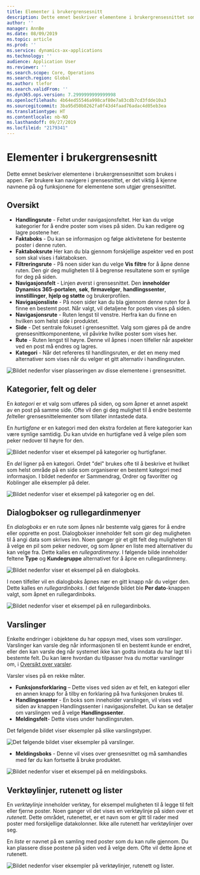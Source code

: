 ```yaml
---
title: Elementer i brukergrensesnitt
description: Dette emnet beskriver elementene i brukergrensesnittet som brukes i appen.
author: ''
manager: AnnBe
ms.date: 08/09/2019
ms.topic: article
ms.prod: ''
ms.service: dynamics-ax-applications
ms.technology: ''
audience: Application User
ms.reviewer: ''
ms.search.scope: Core, Operations
ms.search.region: Global
ms.author: tlefor
ms.search.validFrom: ''
ms.dyn365.ops.version: 7.2999999999999998
ms.openlocfilehash: 4b64ed55546a998caf80e7a83cdb7cd3fdde10a3
ms.sourcegitcommit: 3ba95d50b8262fa0f43d4faad76adac4d05eb3ea
ms.translationtype: HT
ms.contentlocale: nb-NO
ms.lasthandoff: 09/27/2019
ms.locfileid: "2179341"
---
```

# <a name="user-interface-elements"></a>Elementer i brukergrensesnitt

Dette emnet beskriver elementene i brukergrensesnittet som brukes i appen. Før brukere kan navigere i grensesnittet, er det viktig å kjenne navnene på og funksjonene for elementene som utgjør grensesnittet.

## <a name="overview"></a>Oversikt

- **Handlingsrute** - Feltet under navigasjonsfeltet. Her kan du velge kategorier for å endre poster som vises på siden. Du kan redigere og lagre postene her.  
- **Faktaboks** - Du kan se informasjon og følge aktivitetene for bestemte poster i denne ruten.  
- **Faktaboksrute** Her kan du bla gjennom forskjellige aspekter ved en post som skal vises i faktaboksen.  
- **Filtreringsrute** - På noen sider kan du velge **Vis filtre** for å åpne denne ruten. Den gir deg muligheten til å begrense resultatene som er synlige for deg på siden.  
- **Navigasjonsfelt** - Linjen øverst i grensesnittet. Den **inneholder Dynamics 365-portalen**, **søk**, **firmavelger**, **handlingssenter**, **innstillinger**, **hjelp og støtte** og brukerprofilen.  
- **Navigasjonsliste** - På noen sider kan du bla gjennom denne ruten for å finne en bestemt post. Når valgt, vil detaljene for posten vises på siden.  
- **Navigasjonsrute** - Ruten lengst til venstre. Herfra kan du finne en hvilken som helst side i produktet.  
- **Side** - Det sentrale fokuset i grensesnittet. Valg som gjøres på de andre grensesnittkomponentene, vil påvirke hvilke poster som vises her.  
- **Rute** - Ruten lengst til høyre. Denne vil åpnes i noen tilfeller når aspekter ved en post må endres og lagres.  
- **Kategori** - Når det refereres til handlingsruten, er det en meny med alternativer som vises når du velger et gitt alternativ i handlingsruten.  

![Bildet nedenfor viser plasseringen av disse elementene i grensesnittet.](media/user-interface-01.png)

## <a name="tabs-fields-and-sections"></a>Kategorier, felt og deler

En *kategori* er et valg som utføres på siden, og som åpner et annet aspekt av en post på samme side. Ofte vil den gi deg mulighet til å endre bestemte *felt*eller grensesnittelementer som tillater inntastede data. 

En *hurtigfane* er en kategori med den ekstra fordelen at flere kategorier kan være synlige samtidig. Du kan utvide en hurtigfane ved å velge pilen som peker nedover til høyre for den.

![Bildet nedenfor viser et eksempel på kategorier og hurtigfaner.](media/user-interface-02.png)

En *del* ligner på en kategori. Ordet "del" brukes ofte til å beskrive et hvilket som helst område på en side som organiserer en bestemt kategori med informasjon. I bildet nedenfor er Sammendrag, Ordrer og favoritter og Koblinger alle eksempler på deler.

![Bildet nedenfor viser et eksempel på kategorier og en del.](media/user-interface-03.png)

## <a name="dialog-boxes-and-drop-down-menus"></a>Dialogbokser og rullegardinmenyer

En *dialogboks* er en rute som åpnes når bestemte valg gjøres for å endre eller opprette en post. Dialogbokser inneholder felt som gir deg muligheten til å angi data som skrives inn. Noen ganger gir et gitt felt deg muligheten til å velge en pil som peker nedover, og som åpner en liste med alternativer du kan velge fra. Dette kalles en *rullegardinmeny*. I følgende bilde inneholder feltene **Type** og **Kundegruppe** alternativet for å åpne en rullegardinmeny.

![Bildet nedenfor viser et eksempel på en dialogboks.](media/user-interface-04.png)

I noen tilfeller vil en dialogboks åpnes nær en gitt knapp når du velger den. Dette kalles en *rullegardinboks*. I det følgende bildet ble **Per dato**-knappen valgt, som åpnet en rullegardinboks.

![Bildet nedenfor viser et eksempel på en rullegardinboks.](media/user-interface-05.png)

## <a name="notifications"></a>Varslinger

Enkelte endringer i objektene du har oppsyn med, vises som *varslinger*. Varslinger kan varsle deg når informasjonen til en bestemt kunde er endret, eller den kan varsle deg når systemet ikke kan godta inndata du har lagt til i bestemte felt. Du kan lære hvordan du tilpasser hva du mottar varslinger om, i [Oversikt over varsler](../get-started/alerts-overview.md).

Varsler vises på en rekke måter.
- **Funksjonsforklaring** – Dette vises ved siden av et felt, en kategori eller en annen knapp for å tilby en forklaring på hva funksjonen brukes til. 
- **Handlingssenter** - En boks som inneholder varslingen, vil vises ved siden av knappen Handlingssenter i navigasjonsfeltet. Du kan se detaljer om varslingen ved å velge **Handlingssenter**.  
- **Meldingsfelt**- Dette vises under handlingsruten.  

Det følgende bildet viser eksempler på slike varslingstyper.

![Det følgende bildet viser eksempler på varslinger.](media/user-interface-06.png)

- **Meldingsboks** - Denne vil vises over grensesnittet og må samhandles med før du kan fortsette å bruke produktet.  

![Bildet nedenfor viser et eksempel på en meldingsboks.](media/user-interface-07.png)

## <a name="toolbars-grids-and-lists"></a>Verktøylinjer, rutenett og lister

En *verktøylinje* inneholder verktøy, for eksempel muligheten til å legge til felt eller fjerne poster. Noen ganger vil det vises en verktøylinje på siden over et *rutenett*. Dette området, rutenettet, er et navn som er gitt til rader med poster med forskjellige datakolonner. Ikke alle rutenett har verktøylinjer over seg.

En *liste* er navnet på en samling med poster som du kan rulle gjennom. Du kan plassere disse postene på siden ved å velge dem. Ofte vil dette åpne et rutenett.

![Bildet nedenfor viser eksempler på verktøylinjer, rutenett og lister.](media/user-interface-08.png)
